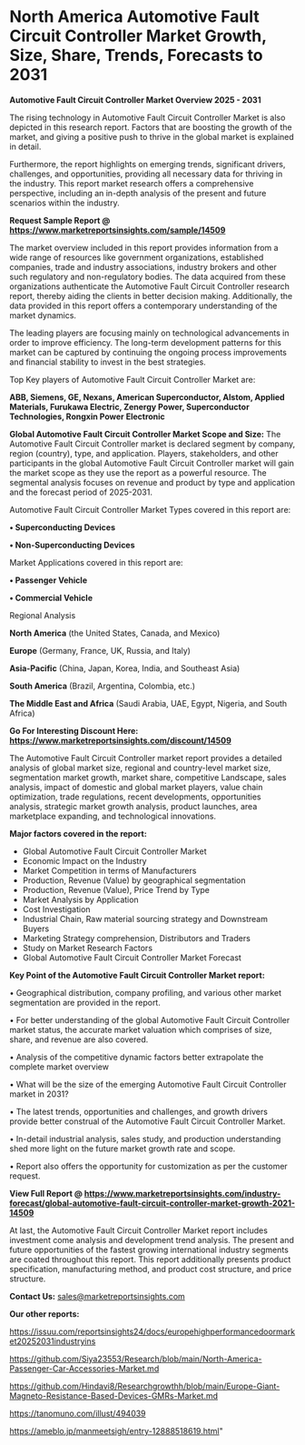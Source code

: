  # North America Automotive Fault Circuit Controller Market Growth, Size, Share, Trends, Forecasts to 2031

<Strong> Automotive Fault Circuit Controller Market Overview 2025 - 2031</strong>

The rising technology in Automotive Fault Circuit Controller Market is also depicted in this research report. Factors that are boosting the growth of the market, and giving a positive push to thrive in the global market is explained in detail.

Furthermore, the report highlights on emerging trends, significant drivers, challenges, and opportunities, providing all necessary data for thriving in the industry. This report market research offers a comprehensive perspective, including an in-depth analysis of the present and future scenarios within the industry.

<strong>Request Sample Report @ <a href=https://www.marketreportsinsights.com/sample/14509>https://www.marketreportsinsights.com/sample/14509</a></strong>

The market overview included in this report provides information from a wide range of resources like government organizations, established companies, trade and industry associations, industry brokers and other such regulatory and non-regulatory bodies. The data acquired from these organizations authenticate the Automotive Fault Circuit Controller research report, thereby aiding the clients in better decision making. Additionally, the data provided in this report offers a contemporary understanding of the market dynamics.

The leading players are focusing mainly on technological advancements in order to improve efficiency. The long-term development patterns for this market can be captured by continuing the ongoing process improvements and financial stability to invest in the best strategies.

Top Key players of Automotive Fault Circuit Controller Market are:

<strong>ABB, Siemens, GE, Nexans, American Superconductor, Alstom, Applied Materials, Furukawa Electric, Zenergy Power, Superconductor Technologies, Rongxin Power Electronic</strong>

<strong><b>Global Automotive Fault Circuit Controller Market Scope and Size:</b></strong>
The Automotive Fault Circuit Controller market is declared segment by company, region (country), type, and application. Players, stakeholders, and other participants in the global Automotive Fault Circuit Controller market will gain the market scope as they use the report as a powerful resource. The segmental analysis focuses on revenue and product by type and application and the forecast period of 2025-2031.

Automotive Fault Circuit Controller Market Types covered in this report are:

<strong>• Superconducting Devices

• Non-Superconducting Devices</strong>

Market Applications covered in this report are:

<strong>• Passenger Vehicle

• Commercial Vehicle</strong> 

Regional Analysis

<strong>North America</strong> (the United States, Canada, and Mexico)

<strong>Europe</strong> (Germany, France, UK, Russia, and Italy)

<strong>Asia-Pacific</strong> (China, Japan, Korea, India, and Southeast Asia)

<strong>South America</strong> (Brazil, Argentina, Colombia, etc.)

<strong>The Middle East and Africa</strong> (Saudi Arabia, UAE, Egypt, Nigeria, and South Africa)

<strong>Go For Interesting Discount Here: <a href=https://www.marketreportsinsights.com/discount/14509>https://www.marketreportsinsights.com/discount/14509</a></strong>

The Automotive Fault Circuit Controller market report provides a detailed analysis of global market size, regional and country-level market size, segmentation market growth, market share, competitive Landscape, sales analysis, impact of domestic and global market players, value chain optimization, trade regulations, recent developments, opportunities analysis, strategic market growth analysis, product launches, area marketplace expanding, and technological innovations.

<strong><b>Major factors covered in the report:</b></strong>
<ul>
  <li>Global Automotive Fault Circuit Controller Market </li>
  <li>Economic Impact on the Industry</li>
  <li>Market Competition in terms of Manufacturers</li>
  <li>Production, Revenue (Value) by geographical segmentation</li>
  <li>Production, Revenue (Value), Price Trend by Type</li>
  <li>Market Analysis by Application</li>
  <li>Cost Investigation</li>
  <li>Industrial Chain, Raw material sourcing strategy and Downstream Buyers</li>
  <li>Marketing Strategy comprehension, Distributors and Traders</li>
  <li>Study on Market Research Factors</li>
  <li>Global Automotive Fault Circuit Controller Market Forecast</li>
</ul>

<strong><b>Key Point of the Automotive Fault Circuit Controller Market report:</b></strong>

• Geographical distribution, company profiling, and various other market segmentation are provided in the report.

• For better understanding of the global Automotive Fault Circuit Controller market status, the accurate market valuation which comprises of size, share, and revenue are also covered.

• Analysis of the competitive dynamic factors better extrapolate the complete market overview

• What will be the size of the emerging Automotive Fault Circuit Controller market in 2031?

• The latest trends, opportunities and challenges, and growth drivers provide better construal of the Automotive Fault Circuit Controller Market.

• In-detail industrial analysis, sales study, and production understanding shed more light on the future market growth rate and scope.

• Report also offers the opportunity for customization as per the customer request.

<strong><b>View Full Report @ <a href=https://www.marketreportsinsights.com/industry-forecast/global-automotive-fault-circuit-controller-market-growth-2021-14509>https://www.marketreportsinsights.com/industry-forecast/global-automotive-fault-circuit-controller-market-growth-2021-14509</a></b></strong>


At last, the Automotive Fault Circuit Controller Market report includes investment come analysis and development trend analysis. The present and future opportunities of the fastest growing international industry segments are coated throughout this report. This report additionally presents product specification, manufacturing method, and product cost structure, and price structure.

<strong>Contact Us:</strong>
sales@marketreportsinsights.com

<strong>Our other reports:</strong>

<a href=https://issuu.com/reportsinsights24/docs/europehighperformancedoormarket20252031industryins>https://issuu.com/reportsinsights24/docs/europehighperformancedoormarket20252031industryins</a>

<a href=https://github.com/Siya23553/Research/blob/main/North-America-Passenger-Car-Accessories-Market.md>https://github.com/Siya23553/Research/blob/main/North-America-Passenger-Car-Accessories-Market.md</a>

<a href=https://github.com/Hindavi8/Researchgrowthh/blob/main/Europe-Giant-Magneto-Resistance-Based-Devices-GMRs-Market.md>https://github.com/Hindavi8/Researchgrowthh/blob/main/Europe-Giant-Magneto-Resistance-Based-Devices-GMRs-Market.md</a>

<a href=https://tanomuno.com/illust/494039>https://tanomuno.com/illust/494039</a>

<a href=https://ameblo.jp/manmeetsigh/entry-12888518619.html>https://ameblo.jp/manmeetsigh/entry-12888518619.html</a>"

